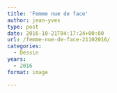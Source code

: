 ```yaml
---
title: 'Femme nue de face'
author: jean-yves
type: post
date: 2016-10-21T04:17:24+00:00
url: /femme-nue-de-face-21102016/
categories:
  - Dessin
years:
  - 2016
format: image

---
```

